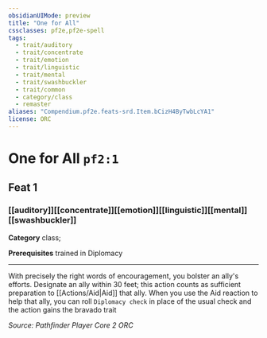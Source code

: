 ```yaml
---
obsidianUIMode: preview
title: "One for All"
cssclasses: pf2e,pf2e-spell
tags:
  - trait/auditory
  - trait/concentrate
  - trait/emotion
  - trait/linguistic
  - trait/mental
  - trait/swashbuckler
  - trait/common
  - category/class
  - remaster
aliases: "Compendium.pf2e.feats-srd.Item.bCizH4ByTwbLcYA1"
license: ORC
---
```

# One for All `pf2:1`
## Feat 1
### [[auditory]][[concentrate]][[emotion]][[linguistic]][[mental]][[swashbuckler]]

**Category** class; 



**Prerequisites** trained in Diplomacy
* * *
With precisely the right words of encouragement, you bolster an ally's efforts. Designate an ally within 30 feet; this action counts as sufficient preparation to [[Actions/Aid|Aid]] that ally. When you use the Aid reaction to help that ally, you can roll `Diplomacy check` in place of the usual check and the action gains the bravado trait

*Source: Pathfinder Player Core 2*
*ORC*
